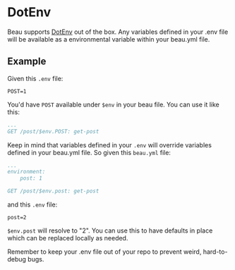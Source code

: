 # DotEnv

Beau supports [DotEnv](https://github.com/motdotla/dotenv) out of the box. Any
variables defined in your .env file will be available as a environmental
variable within your beau.yml file.

## Example

Given this `.env` file:

```
POST=1
```

You'd have `POST` available under `$env` in your beau file. You can use it like
this:

```yaml
...
GET /post/$env.POST: get-post
```

Keep in mind that variables defined in your `.env` will override variables
defined in your beau.yml file. So given this `beau.yml` file:

```yaml
...
environment:
	post: 1

GET /post/$env.post: get-post
```

and this `.env` file:

```
post=2
```

`$env.post` will resolve to "2". You can use this to have defaults in place
which can be replaced locally as needed.

Remember to keep your .env file out of your repo to prevent weird, hard-to-debug
bugs.
